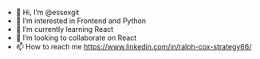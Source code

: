 - 👋 Hi, I’m @essexgit
- 👀 I’m interested in Frontend and Python
- 🌱 I’m currently learning React
- 💞️ I’m looking to collaborate on React 
- 📫 How to reach me https://www.linkedin.com/in/ralph-cox-strategy66/
<!---
essexgit/essexgit is a ✨ special ✨ repository because its `README.md` (this file) appears on your GitHub profile.
You can click the Preview link to take a look at your changes.
--->
